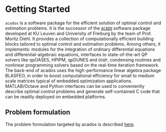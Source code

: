# Getting Started

`acados` is a software package for the efficient solution of
optimal control and estimation problems. It is the successor
of the [`ACADO`](https://acado.github.io/) software package
developed at KU Leuven and University of Freiburg by the team
of Prof. Moritz Diehl. It provides a collection of computationally
efficient building blocks tailored to optimal control and estimation
problems. Among others, it implements: modules for the integration
of ordinary differential equations and differential-algebraic equations,
interfaces to state-of-the-art QP solvers like qpOASES, HPIPM, qpDUNES
and `OSQP`, condensing routines and nonlinear programming solvers
based on the real-time iteration framework. The back-end of acados
uses the high-performance linear algebra package BLASFEO, in order
to boost computational efficiency for small to medium scale matrices
typical of embedded optimization applications. MATLAB/Octave and Python interfaces
can be used to conveniently describe optimal control problems and generate self-contained 
C code that can be readily deployed on embedded platforms.

## Problem formulation

The problem formulation targeted by acados is described [here](https://github.com/acados/acados/blob/master/docs/problem_formulation/problem_formulation_ocp_mex.pdf). 
